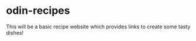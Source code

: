 # odin-recipes

This will be a basic recipe website which provides links to create some tasty dishes!